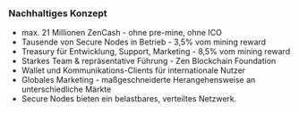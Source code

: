 ### Nachhaltiges Konzept
- max. 21 Millionen ZenCash - ohne pre-mine, ohne ICO
- Tausende von Secure Nodes in Betrieb - 3,5% vom mining reward
- Treasury für Entwicklung, Support, Marketing - 8,5% vom mining reward
- Starkes Team & repräsentative Führung - Zen Blockchain Foundation
- Wallet und Kommunikations-Clients für internationale Nutzer
- Globales Marketing - maßgeschneiderte Herangehensweise an unterschiedliche Märkte
- Secure Nodes bieten ein belastbares, verteiltes Netzwerk.
